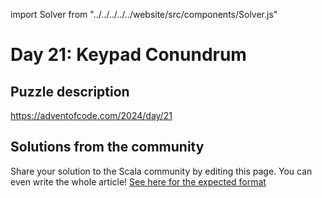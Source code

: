 import Solver from "../../../../../website/src/components/Solver.js"

# Day 21: Keypad Conundrum

## Puzzle description

https://adventofcode.com/2024/day/21

## Solutions from the community

Share your solution to the Scala community by editing this page.
You can even write the whole article! [See here for the expected format](https://github.com/scalacenter/scala-advent-of-code/discussions/424)
